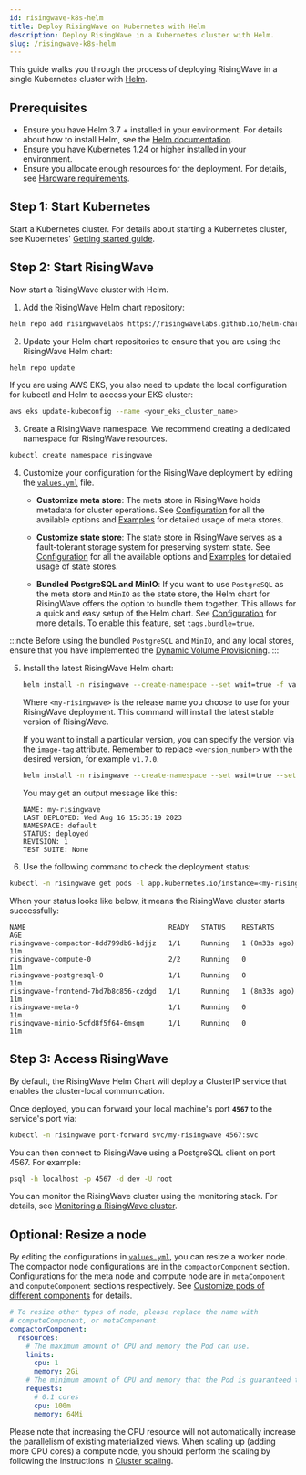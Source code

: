 ```yaml
---
id: risingwave-k8s-helm
title: Deploy RisingWave on Kubernetes with Helm
description: Deploy RisingWave in a Kubernetes cluster with Helm.
slug: /risingwave-k8s-helm
---
```

<head>
  <link rel="canonical" href="https://docs.risingwave.com/docs/current/risingwave-k8s-helm/" />
</head>

This guide walks you through the process of deploying RisingWave in a single Kubernetes cluster with [Helm](https://helm.sh/).

## Prerequisites

- Ensure you have Helm 3.7 + installed in your environment. For details about how to install Helm, see the [Helm documentation](https://helm.sh/docs/intro/install/).
- Ensure you have [Kubernetes](https://kubernetes.io/) 1.24 or higher installed in your environment.
- Ensure you allocate enough resources for the deployment. For details, see [Hardware requirements](/deploy/hardware-requirements.md).

## Step 1: Start Kubernetes

Start a Kubernetes cluster. For details about starting a Kubernetes cluster, see Kubernetes' [Getting started guide](https://kubernetes.io/docs/setup/).

## Step 2: Start RisingWave

Now start a RisingWave cluster with Helm.

1. Add the RisingWave Helm chart repository:

  ```bash
  helm repo add risingwavelabs https://risingwavelabs.github.io/helm-charts/ --force-update
  ```

2. Update your Helm chart repositories to ensure that you are using the RisingWave Helm chart:

  ```bash
  helm repo update
  ```

  If you are using AWS EKS, you also need to update the local configuration for kubectl and Helm to access your EKS cluster:

  ```bash
  aws eks update-kubeconfig --name <your_eks_cluster_name>
  ```

3. Create a RisingWave namespace. We recommend creating a dedicated namespace for RisingWave resources.

  ```bash
  kubectl create namespace risingwave
  ```

4. Customize your configuration for the RisingWave deployment by editing the [`values.yml`](https://github.com/risingwavelabs/helm-charts/blob/main/charts/risingwave/values.yaml) file.

    - **Customize meta store**: The meta store in RisingWave holds metadata for cluster operations. See [Configuration](https://github.com/risingwavelabs/helm-charts/blob/main/docs/CONFIGURATION.md#customize-meta-store) for all the available options and [Examples](https://github.com/risingwavelabs/helm-charts/tree/main/examples/meta-stores) for detailed usage of meta stores.

    - **Customize state store**: The state store in RisingWave serves as a fault-tolerant storage system for preserving system state. See [Configuration](https://github.com/risingwavelabs/helm-charts/blob/main/docs/CONFIGURATION.md#customize-state-store) for all the available options and [Examples](https://github.com/risingwavelabs/helm-charts/tree/main/examples/state-stores) for detailed usage of state stores.

    - **Bundled PostgreSQL and MinIO**: If you want to use `PostgreSQL` as the meta store and `MinIO` as the state store, the Helm chart for RisingWave offers the option to bundle them together. This allows for a quick and easy setup of the Helm chart. See [Configuration](https://github.com/risingwavelabs/helm-charts/blob/main/docs/CONFIGURATION.md#bundled-etcdpostgresqlminio-as-stores) for more details. To enable this feature, set `tags.bundle=true`.

  :::note
  Before using the bundled `PostgreSQL` and `MinIO`, and any local stores, ensure that you have implemented the [Dynamic Volume Provisioning](https://kubernetes.io/docs/concepts/storage/dynamic-provisioning/).
  :::

5. Install the latest RisingWave Helm chart:

    ```bash
    helm install -n risingwave --create-namespace --set wait=true -f values.yaml <my-risingwave> risingwavelabs/risingwave
    ```

    Where `<my-risingwave>` is the release name you choose to use for your RisingWave deployment. This command will install the latest stable version of RisingWave.

    If you want to install a particular version, you can specify the version via the `image-tag` attribute. Remember to replace `<version_number>` with the desired version, for example `v1.7.0`.

    ```bash
    helm install -n risingwave --create-namespace --set wait=true --set image.tag=<version_number> <my-risingwave> -f values.yaml risingwavelabs/risingwave
    ```

    You may get an output message like this:

    ```
    NAME: my-risingwave
    LAST DEPLOYED: Wed Aug 16 15:35:19 2023
    NAMESPACE: default
    STATUS: deployed
    REVISION: 1
    TEST SUITE: None
    ```

6. Use the following command to check the deployment status:

  ```bash
  kubectl -n risingwave get pods -l app.kubernetes.io/instance=<my-risingwave>
  ```

  When your status looks like below, it means the RisingWave cluster starts successfully:

  ```
  NAME                                   READY   STATUS    RESTARTS        AGE
  risingwave-compactor-8dd799db6-hdjjz   1/1     Running   1 (8m33s ago)   11m
  risingwave-compute-0                   2/2     Running   0               11m
  risingwave-postgresql-0                1/1     Running   0               11m
  risingwave-frontend-7bd7b8c856-czdgd   1/1     Running   1 (8m33s ago)   11m
  risingwave-meta-0                      1/1     Running   0               11m
  risingwave-minio-5cfd8f5f64-6msqm      1/1     Running   0               11m
  ```

## Step 3: Access RisingWave

By default, the RisingWave Helm Chart will deploy a ClusterIP service that enables the cluster-local communication.

Once deployed, you can forward your local machine's port **`4567`** to the service's port via:

```bash
kubectl -n risingwave port-forward svc/my-risingwave 4567:svc
```

You can then connect to RisingWave using a PostgreSQL client on port 4567. For example:

```bash
psql -h localhost -p 4567 -d dev -U root
```

You can monitor the RisingWave cluster using the monitoring stack. For details, see [Monitoring a RisingWave cluster](/manage/monitor-risingwave-cluster.md).

## Optional: Resize a node

By editing the configurations in [`values.yml`](https://github.com/risingwavelabs/helm-charts/blob/main/charts/risingwave/values.yaml), you can resize a worker node. The compactor node configurations are in the `compactorComponent` section. Configurations for the meta node and compute node are in `metaComponent` and `computeComponent` sections respectively. See [Customize pods of different components](https://github.com/risingwavelabs/helm-charts/blob/main/docs/CONFIGURATION.md#customize-pods-of-different-components) for details.

```yaml
# To resize other types of node, please replace the name with
# computeComponent, or metaComponent.
compactorComponent:
  resources:
    # The maximum amount of CPU and memory the Pod can use.
    limits:
      cpu: 1
      memory: 2Gi
    # The minimum amount of CPU and memory that the Pod is guaranteed to have.
    requests:
      # 0.1 cores
      cpu: 100m
      memory: 64Mi
```

Please note that increasing the CPU resource will not automatically increase the parallelism of existing materialized views. When scaling up (adding more CPU cores) a compute node, you should perform the scaling by following the instructions in [Cluster scaling](/deploy/k8s-cluster-scaling.md).

